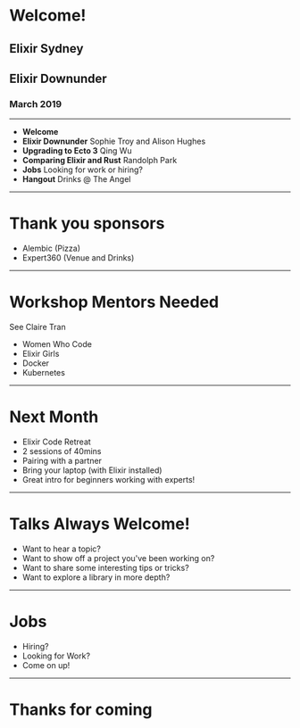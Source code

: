# Welcome!

## Elixir Sydney

## Elixir Downunder

### March 2019

---

- **Welcome**
- **Elixir Downunder** Sophie Troy and Alison Hughes
- **Upgrading to Ecto 3** Qing Wu
- **Comparing Elixir and Rust** Randolph Park
- **Jobs** Looking for work or hiring?
- **Hangout** Drinks @ The Angel

---

# Thank you sponsors

- Alembic (Pizza)
- Expert360 (Venue and Drinks)

---

# Workshop Mentors Needed

See Claire Tran

- Women Who Code
- Elixir Girls
- Docker
- Kubernetes

---

# Next Month

- Elixir Code Retreat
- 2 sessions of 40mins
- Pairing with a partner
- Bring your laptop (with Elixir installed)
- Great intro for beginners working with experts!

---

# Talks Always Welcome!

- Want to hear a topic?
- Want to show off a project you've been working on?
- Want to share some interesting tips or tricks?
- Want to explore a library in more depth?

---

# Jobs

- Hiring?
- Looking for Work?
- Come on up!

---

# Thanks for coming

